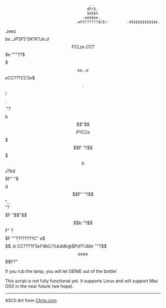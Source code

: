                                           ..                               
                                         dP/$.                             
                                         $4$$%                             
                                       .ee$$ee.                            
                                    .eF3??????$C$r.        .d$$$$$$$$$$$e. 
 .zeez$$$$$be..                    JP3F$5'$5K$?K?Je$.     d$$$FCLze.CC?$$$e 
     """??$$$$$$$$ee..         .e$$$e$CC$???$$CC3e$$$$.  $$$/$$$$$$$$$.$$$$ 
            `"?$$$$$$$$$$$$$$$$$$$$$$$$$$$$$$$$$$$$$$$$b $$"$$$$P?CCe$$$$$F 
                 "?$$$$$$$$$$$$$$$$$$$$$$$$$$$$$$$$$$$$$b$$J?bd$$$$$$$$$F" 
                     "$$$$$$$$$$$$$$$$$$$$$$$$$$$$$$$$$$$$$d$$F"           
                        "?$$$$$$$$$$$$$$$$$$$$$$$$$$$$$$$$$$"...           
                            "?$$$$$$$$$$$$$$$$$$$$$$$$$F "$$"$$$$b         
                                "?$$$$$$$$$$$$$$$$$$F"     ?$$$$$F         
                                     ""????????C"                          
                                     e$$$$$$$$$$$$.                        
                                   .$b CC$????$$F3eF                       
                                 4$bC/%$bdd$b@$Pd??Jbbr                    
                                   ""?$$$$eeee$$$$F?"                      

If you rub the lamp, you will let GENIE out of the bottle!

This script is not fully functional yet. It supports Linux and will support Mac OSX
in the near future (we hope).

---
ASCII Art from [Chris.com](http://www.chris.com/ascii/index.php?art=movies/aladdin).

